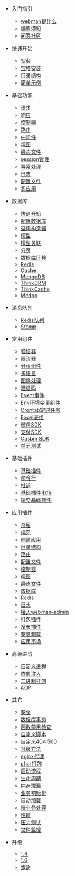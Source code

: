 - 入门指引

  - [webman是什么](README.md)
  - [编程须知](attention.md)
  - [问答社区](help.md)
  
- 快速开始
  
  - [安装](install.md)
  - [宝塔安装](bt-install.md)
  - [目录结构](directory.md)
  - [简单示例](tutorial.md)

- 基础功能

  - [请求](request.md)
  - [响应](response.md)
  - [控制器](controller.md)
  - [路由](route.md)
  - [中间件](middleware.md)
  - [视图](view.md)
  - [静态文件](static.md)
  - [session管理](session.md)
  - [异常处理](exception.md)
  - [日志](log.md)
  - [配置文件](config.md)
  - [多应用](multiapp.md)

- 数据库

  - [快速开始](db/tutorial.md)
  - [配置数据库](db/config.md)
  - [查询构造器](db/queries.md)
  - [模型](db/model.md)
  - [模型关联](db/relationships.md)
  - [分页](db/paginator.md)
  - [数据库迁移](db/migration.md)
  - [Redis](db/redis.md)
  - [Cache](db/cache.md)
  - [MongoDB](db/mongo.md)
  - [ThinkORM](db/thinkorm.md)
  - [ThinkCache](db/thinkcache.md)
  - [Medoo](db/medoo.md)
  
- 消息队列
  - [Redis队列](queue/redis.md)
  - [Stomp](queue/stomp.md)
 
- 常用组件
  - [验证器](components/validation.md)
  - [限流器](components/rate-limiter.md)
  - [分页组件](components/paginator.md)
  - [多语言](components/translation.md)
  - [图像处理](components/image.md)
  - [验证码](components/captcha.md)
  - [Event事件](components/event.md)
  - [Env环境变量组件](components/env.md)
  - [Crontab定时任务](components/crontab.md)
  - [Excel表格](components/excel.md)
  - [微信SDK](components/wechat.md)
  - [支付SDK](components/payment.md)
  - [Casbin SDK](components/casbin.md)
  - [单元测试](components/unitest.md)

- 基础插件
  - [基础插件](plugin/base.md)
  - [命令行](plugin/console.md)
  - [推送](plugin/push.md)
  - [基础插件市场](plugin/market.md)
  - [提交基础插件](plugin/create.md)

- 应用插件
  - [介绍](app/app.md)
  - [规范](app/standard.md)
  - [创建应用](app/create.md)
  - [目录结构](app/directory.md)
  - [路由](app/route.md)
  - [配置文件](app/config.md)
  - [控制器](app/controller.md)
  - [视图](app/view.md)
  - [静态文件](app/static.md)
  - [数据库](app/database.md)
  - [Redis](app/redis.md)
  - [日志](app/log.md)
  - [接入webman-admin](app/admin.md)
  - [打包插件](app/pack.md)
  - [发布插件](app/publish.md)
  - [安装卸载](app/install.md)
  - [应用市场](app/market.md)

- 高级进阶
  - [自定义进程](process.md)
  - [依赖注入](di.md)
  - [二进制打包](others/bin.md)
  - [AOP](aop.md)
  
- 其它
  - [安全](others/security.md)
  - [数据库事务](others/transaction.md)
  - [函数禁用检查](others/disable-function-check.md)
  - [自定义脚本](others/scripts.md)
  - [自定义404 500](others/custom-error-page.md)
  - [升级方法](others/upgrade.md)
  - [nginx代理](others/nginx-proxy.md)
  - [phar打包](others/phar.md)
  - [启动流程](others/process.md)
  - [生命周期](others/lifecycle.md)
  - [内存泄漏](others/memory-leak.md)
  - [业务初始化](others/bootstrap.md)
  - [自动加载](others/autoload.md)
  - [慢业务处理](others/task.md)
  - [性能](others/performance.md)
  - [压力测试](others/benchmarks.md)
  - [文件监控](others/monitor.md)

- 升级
  - [1.4](upgrade/1-4.md)
  - [1.6](upgrade/1-6.md)
  - [致谢](thanks.md)
  
 


